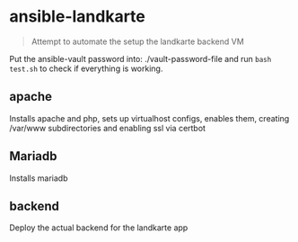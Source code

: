 # ansible-landkarte

> Attempt to automate the setup the landkarte backend VM

Put the ansible-vault password into: ./vault-password-file and run `bash test.sh` to check if everything is working.

## apache

Installs apache and php, sets up virtualhost configs, enables them,
creating /var/www subdirectories and enabling ssl via certbot

## Mariadb

Installs mariadb

## backend

Deploy the actual backend for the landkarte app
